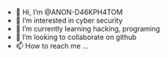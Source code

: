 - 👋 Hi, I’m @ANON-D46KPH4TOM
- 👀 I’m interested in cyber security
- 🌱 I’m currently learning hacking, programing
- 💞️ I’m looking to collaborate on github
- 📫 How to reach me ...

<!---
ANON-D46KPH4TOM/ANON-D46KPH4TOM is a ✨ special ✨ repository because its `README.md` (this file) appears on your GitHub profile.
You can click the Preview link to take a look at your changes.
--->
